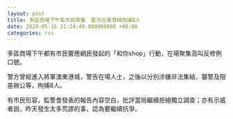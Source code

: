 ```yaml
---
layout: post
title: 多區商場下午有市民聚集　警方在東港城拘捕8人
date: 2020-05-16 21:24:49.000000000 +08:00
categories: rss
---
```


多區商場下午都有市民響應網民發起的「和你shop」行動，在場聚集高叫反修例口號。

警方曾經進入將軍澳東港城，警告在場人士，之後以分別涉嫌非法集結、襲警及阻差辦公等，拘捕8人。

有市民形容，監警會發表的報告內容空白，批評當局繼續拒絕獨立調查；亦有示威者說，昨天發生太多荒謬的事，認為要繼續抗爭。
